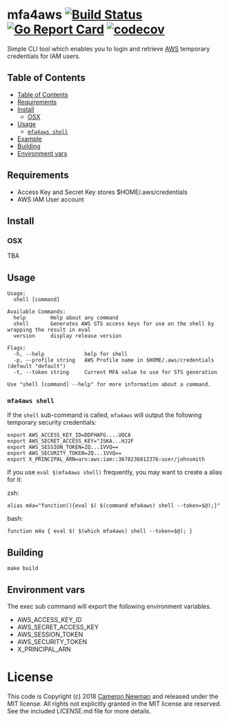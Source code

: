 # mfa4aws [![Build Status](https://travis-ci.org/cameronnewman/mfa4aws.svg?branch=master)](https://travis-ci.org/cameronnewman/mfa4aws) [![Go Report Card](https://goreportcard.com/badge/github.com/cameronnewman/mfa4aws)](https://goreportcard.com/report/github.com/cameronnewman/mfa4aws) [![codecov](https://codecov.io/gh/cameronnewman/mfa4aws/branch/master/graph/badge.svg)](https://codecov.io/gh/cameronnewman/mfa4aws)

Simple CLI tool which enables you to login and retrieve [AWS](https://aws.amazon.com/) temporary credentials  for IAM users.

## Table of Contents

- [Table of Contents](#table-of-contents)
- [Requirements](#requirements)
- [Install](#install)
    - [OSX](#osx)
- [Usage](#usage)
    - [`mfa4aws shell`](#mfa4aws-shell)
- [Example](#example)
- [Building](#building)
- [Environment vars](#environment-vars)

## Requirements

* Access Key and Secret Key stores $HOME/.aws/credentials
* AWS IAM User account

## Install

### OSX

TBA

## Usage

```
Usage:
  shell [command]

Available Commands:
  help        Help about any command
  shell       Generates AWS STS access keys for use on the shell by wrapping the result in eval
  version     display release version

Flags:
  -h, --help             help for shell
  -p, --profile string   AWS Profile name in $HOME/.aws/credentials (default "default")
  -t, --token string     Current MFA value to use for STS generation

Use "shell [command] --help" for more information about a command.
```


### `mfa4aws shell`

If the `shell` sub-command is called, `mfa4aws` will output the following temporary security credentials:
```
export AWS_ACCESS_KEY_ID=DDFHAFG....UOCA
export AWS_SECRET_ACCESS_KEY="JSKA...HJ2F
export AWS_SESSION_TOKEN=ZQ...1VVQ==
export AWS_SECURITY_TOKEN=ZQ...1VVQ==
export X_PRINCIPAL_ARN=arn:aws:iam::3678236812376:user/johnsmith
```

If you use `eval $(mfa4aws shell)` frequently, you may want to create a alias for it:

zsh:
```
alias m4a="function(){eval $( $(command mfa4aws) shell --token=$@);}"
```

bash:
```
function m4a { eval $( $(which mfa4aws) shell --token=$@); }
```


## Building

```
make build
```

## Environment vars

The exec sub command will export the following environment variables.

* AWS_ACCESS_KEY_ID
* AWS_SECRET_ACCESS_KEY
* AWS_SESSION_TOKEN
* AWS_SECURITY_TOKEN
* X_PRINCIPAL_ARN

# License

This code is Copyright (c) 2018 [Cameron Newman](https://cameron.newman.io) and released under the MIT license. All rights not explicitly granted in the MIT license are reserved. See the included LICENSE.md file for more details.
